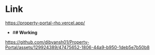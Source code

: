# Link
https://property-portal-rho.vercel.app/

- #**# Working**


https://github.com/dibyansh01/Property-Portal/assets/129924389/47475652-1806-44a9-b950-1deb5e7b50b8

